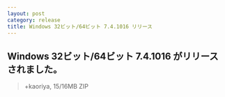 ```yaml
---
layout: post
category: release
title: Windows 32ビット/64ビット 7.4.1016 リリース
---
```

## Windows 32ビット/64ビット 7.4.1016 がリリースされました。

> +kaoriya, 15/16MB ZIP
